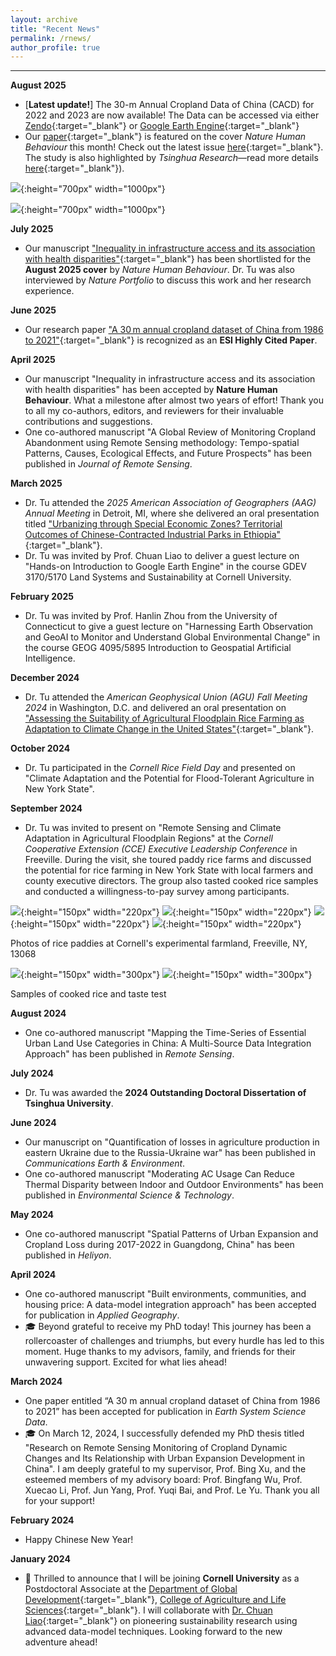 ```yaml
---
layout: archive
title: "Recent News"
permalink: /rnews/
author_profile: true
---
```


--------------------------------------------------

**August 2025**

* [**Latest update!**] The 30-m Annual Cropland Data of China (CACD) for 2022 and 2023 are now available! The Data can be accessed via either [Zendo](https://zenodo.org/records/16927779){:target="_blank"} or [Google Earth Engine](https://code.earthengine.google.com/5831d84eb0d767490c00a1ef686ff626){:target="_blank"} 
* Our [paper](https://www.nature.com/articles/s41562-025-02208-3){:target="_blank"} is featured on the cover *Nature Human Behaviour* this month! Check out the latest issue [here](https://www.nature.com/nathumbehav/volumes/9/issues/8){:target="_blank"}. The study is also highlighted by *Tsinghua Research*—read more details [here](https://www.tsinghua.edu.cn/en/Research/Research_Feature.htm){:target="_blank"}).

![](https://thutyecology.github.io/images/nhb-cover-202508.PNG){:height="700px" width="1000px"}

![](https://thutyecology.github.io/images/nhb-tsinghua-news.PNG){:height="700px" width="1000px"}


**July 2025**

* Our manuscript ["Inequality in infrastructure access and its association with health disparities"](https://www.nature.com/articles/s41562-025-02208-3){:target="_blank"} has been shortlisted for the **August 2025 cover** by *Nature Human Behaviour*. Dr. Tu was also interviewed by *Nature Portfolio* to discuss this work and her research experience.


**June 2025**

* Our research paper ["A 30 m annual cropland dataset of China from 1986 to 2021"](https://essd.copernicus.org/articles/16/2297/2024/essd-16-2297-2024.html){:target="_blank"} is recognized as an **ESI Highly Cited Paper**.

**April 2025**

* Our manuscript "Inequality in infrastructure access and its association with health disparities" has been accepted by **Nature Human Behaviour**. What a milestone after almost two years of effort! Thank you to all my co-authors, editors, and reviewers for their invaluable contributions and suggestions.
* One co-authored manuscript "A Global Review of Monitoring Cropland Abandonment using Remote Sensing methodology: Tempo-spatial Patterns, Causes, Ecological Effects, and Future Prospects" has been published in *Journal of Remote Sensing*.

**March 2025**

* Dr. Tu attended the *2025 American Association of Geographers (AAG) Annual Meeting* in Detroit, MI, where she delivered an oral presentation titled ["Urbanizing through Special Economic Zones? Territorial Outcomes of Chinese-Contracted Industrial Parks in Ethiopia"](https://aag.secure-platform.com/aag2025/solicitations/82/sessiongallery/22808/application/40655){:target="_blank"}.
* Dr. Tu was invited by Prof. Chuan Liao to deliver a guest lecture on "Hands-on Introduction to Google Earth Engine" in the course GDEV 3170/5170 Land Systems and Sustainability at Cornell University.

**February 2025**

* Dr. Tu was invited by Prof. Hanlin Zhou from the University of Connecticut to give a guest lecture on "Harnessing Earth Observation and GeoAI to Monitor and Understand Global Environmental Change" in the course GEOG 4095/5895 Introduction to Geospatial Artificial Intelligence.

**December 2024**

* Dr. Tu attended the *American Geophysical Union (AGU) Fall Meeting 2024* in Washington, D.C. and delivered an oral presentation on ["Assessing the Suitability of Agricultural Floodplain Rice Farming as Adaptation to Climate Change in the United States"](https://agu.confex.com/agu/agu24/meetingapp.cgi/Paper/1538342){:target="_blank"}.

**October 2024**

* Dr. Tu participated in the *Cornell Rice Field Day* and presented on "Climate Adaptation and the Potential for Flood-Tolerant Agriculture in New York State".

**September 2024**

* Dr. Tu was invited to present on "Remote Sensing and Climate Adaptation in Agricultural Floodplain Regions" at the *Cornell Cooperative Extension (CCE) Executive Leadership Conference* in Freeville. During the visit, she toured paddy rice farms and discussed the potential for rice farming in New York State with local farmers and county executive directors. The group also tasted cooked rice samples and conducted a willingness-to-pay survey among participants.

![](https://thutyecology.github.io/images/rice-paddy-1.jpg){:height="150px" width="220px"}
![](https://thutyecology.github.io/images/rice-paddy-5.jpg){:height="150px" width="220px"}
![](https://thutyecology.github.io/images/rice-paddy-3.jpg){:height="150px" width="220px"}
![](https://thutyecology.github.io/images/rice-paddy-2.jpg){:height="150px" width="220px"}

Photos of rice paddies at Cornell's experimental farmland, Freeville, NY, 13068

![](https://thutyecology.github.io/images/rice-paddy-6.jpg){:height="150px" width="300px"}
![](https://thutyecology.github.io/images/rice-paddy-4.jpg){:height="150px" width="300px"}

Samples of cooked rice and taste test


**August 2024**
* One co-authored manuscript "Mapping the Time-Series of Essential Urban Land Use Categories in China: A Multi-Source Data Integration Approach" has been published in *Remote Sensing*.

**July 2024**
* Dr. Tu was awarded the **2024 Outstanding Doctoral Dissertation of Tsinghua University**.

**June 2024**
* Our manuscript on "Quantification of losses in agriculture production in eastern Ukraine due to the Russia-Ukraine war" has been published in *Communications Earth & Environment*.
* One co-authored manuscript "Moderating AC Usage Can Reduce Thermal Disparity between Indoor and Outdoor Environments" has been published in *Environmental Science & Technology*.

**May 2024**
* One co-authored manuscript "Spatial Patterns of Urban Expansion and Cropland Loss during 2017-2022 in Guangdong, China" has been published in *Heliyon*.

**April 2024**
* One co-authored manuscript "Built environments, communities, and housing price: A data-model integration approach" has been accepted for publication in *Applied Geography*.
* 🎓 Beyond grateful to receive my PhD today! This journey has been a rollercoaster of challenges and triumphs, but every hurdle has led to this moment. Huge thanks to my advisors, family, and friends for their unwavering support. Excited for what lies ahead!

**March 2024**
* One paper entitled “A 30 m annual cropland dataset of China from 1986 to 2021” has been accepted for publication in *Earth System Science Data*.
* 🎓 On March 12, 2024, I successfully defended my PhD thesis titled "Research on Remote Sensing Monitoring of Cropland Dynamic Changes and Its Relationship with Urban Expansion Development in China". I am deeply grateful to my supervisor, Prof. Bing Xu, and the esteemed members of my advisory board: Prof. Bingfang Wu, Prof. Xuecao Li, Prof. Jun Yang, Prof. Yuqi Bai, and Prof. Le Yu. Thank you all for your support!

**February 2024**
* Happy Chinese New Year!

**January 2024**  
* 🌟 Thrilled to announce that I will be joining **Cornell University** as a Postdoctoral Associate at the [Department of Global Development](https://cals.cornell.edu/global-development){:target="_blank"}, [College of Agriculture and Life Sciences](https://cals.cornell.edu/){:target="_blank"}. I will collaborate with [Dr. Chuan Liao](https://cals.cornell.edu/chuan-liao){:target="_blank"} on pioneering sustainability research using advanced data-model techniques. Looking forward to the new adventure ahead!
